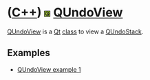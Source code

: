 # ([C++](Cpp.md)) ![Qt](PicQt.png) [QUndoView](CppQUndoView.md)

[QUndoView](CppQUndoView.md) is a [Qt](CppQt.md) [class](CppClass.md)
to view a [QUndoStack](CppQUndoStack.md).

## Examples

 * [QUndoView example 1](CppQUndoViewExample1.md)
